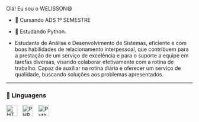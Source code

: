 Olá! Eu sou o WELISSON😄
- 🔭 Cursando ADS 1º SEMESTRE
- 🌱 Estudando Python.

- Estudante de Análise e Desenvolvimento de Sistemas, eficiente e com boas habilidades de relacionamento interpessoal, que contribuem para a prestação de um serviço de excelência e para o suporte a equipe em tarefas diversas, visando colaborar efetivamente com a rotina de trabalho. Capaz de auxiliar na rotina diária e oferecer um serviço de qualidade, buscando soluções aos problemas apresentados.



---

### 🤖 Linguagens


<img 
    align="left" 
    alt="HTML"
    title="HTML" 
    width="30px" 
    style="padding-right: 10px;" 
    src="https://cdn.jsdelivr.net/gh/devicons/devicon@latest/icons/html5/html5-original.svg" 
/>
<img 
    align="left" 
    alt="PHP" 
    title="PHP"
    width="30px" 
    style="padding-right: 10px;" 
  src="https://cdn.jsdelivr.net/gh/devicons/devicon@latest/icons/php/php-original.svg" 
/>
<img 
    align="left" 
    alt="Python" 
    title="Python"
    width="30px" 
    style="padding-right: 10px;" 
    src="https://cdn.jsdelivr.net/gh/devicons/devicon@latest/icons/python/python-original.svg" 
/>



